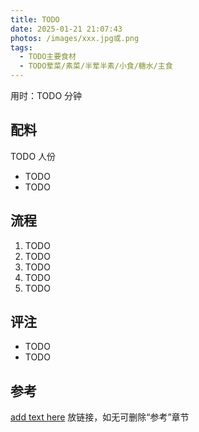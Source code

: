 ```yaml
---
title: TODO
date: 2025-01-21 21:07:43
photos: /images/xxx.jpg或.png
tags:
  - TODO主要食材
  - TODO荤菜/素菜/半荤半素/小食/糖水/主食
---
```


用时：TODO 分钟

## 配料

TODO 人份

- TODO
- TODO

<!--more-->

## 流程

1. TODO
2. TODO
3. TODO
4. TODO
5. TODO

## 评注

- TODO
- TODO

## 参考

[add text here](add_url_here "打开参考链接") 放链接，如无可删除“参考”章节
